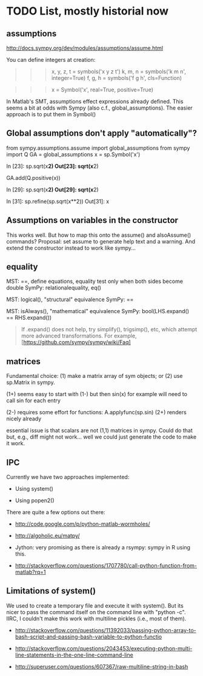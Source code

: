 # TODO List, mostly historial now

## assumptions

http://docs.sympy.org/dev/modules/assumptions/assume.html

You can define integers at creation:

>>> x, y, z, t = symbols('x y z t')
>>> k, m, n = symbols('k m n', integer=True)
>>> f, g, h = symbols('f g h', cls=Function)

>>> x = Symbol('x', real=True, positive=True)

In Matlab's SMT, assumptions effect expressions already defined.  This seems a bit at odds with Sympy (also c.f., global_assumptions).  The easier approach is to put them in Symbol()



## Global assumptions don't apply "automatically"?


from sympy.assumptions.assume import global_assumptions
from sympy import Q
GA = global_assumptions
x = sp.Symbol('x')

In [23]: sp.sqrt(x**2)
Out[23]: sqrt(x**2)

GA.add(Q.positive(x))

In [29]: sp.sqrt(x**2)
Out[29]: sqrt(x**2)

In [31]: sp.refine(sp.sqrt(x**2))
Out[31]: x

## Assumptions on variables in the constructor

This works well.  But how to map this onto the assume() and
alsoAssume() commands?  Proposal: set assume to generate help text and
a warning.  And extend the constructor instead to work like sympy...



## equality

MST: ==, define equations, equality test only when both sides become double
SymPy: relationalequality, eq()

MST: logical(), "structural" equivalence
SymPy: ==

MST: isAlways(), "mathematical" equivalence
SymPy: bool(LHS.expand() == RHS.expand())
> If .expand() does not help, try simplify(), trigsimp(), etc, which
> attempt more advanced transformations. For example,
[https://github.com/sympy/sympy/wiki/Faq]


## matrices

Fundamental choice:
(1) make a matrix array of sym objects; or
(2) use sp.Matrix in sympy.

(1+) seems easy to start with
(1-) but then sin(x) for example will need to call sin for each entry

(2-) requires some effort for functions:  A.applyfunc(sp.sin)
(2+) renders nicely already

essential issue is that scalars are not (1,1) matrices in sympy.
Could do that but, e.g., diff might not work... well we could just
generate the code to make it work.


## IPC

Currently we have two approaches implemented:

  * Using system()

  * Using popen2()

There are quite a few options out there:

* http://code.google.com/p/python-matlab-wormholes/

* http://algoholic.eu/matpy/

* Jython: very promising as there is already a rsympy: sympy in R using this.

* http://stackoverflow.com/questions/1707780/call-python-function-from-matlab?rq=1



## Limitations of system()

We used to create a temporary file and execute it with system().  But
its nicer to pass the command itself on the command line with "python
-c".  IIRC, I couldn't make this work with multiline pickles (i.e.,
most of them).

* http://stackoverflow.com/questions/11392033/passing-python-array-to-bash-script-and-passing-bash-variable-to-python-functio

* http://stackoverflow.com/questions/2043453/executing-python-multi-line-statements-in-the-one-line-command-line

* http://superuser.com/questions/607367/raw-multiline-string-in-bash
